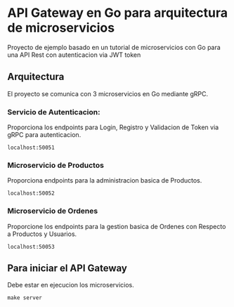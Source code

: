 # API Gateway en Go para arquitectura de microservicios

Proyecto de ejemplo basado en un tutorial de microservicios con Go para una API Rest con autenticacion via JWT token

## Arquitectura

El proyecto se comunica con 3 microservicios en Go mediante gRPC.

### Servicio de Autenticacion:

Proporciona los endpoints para Login, Registro y Validacion de Token via gRPC para autenticacion.

`localhost:50051`

### Microservicio de Productos

Proporciona endpoints para la administracion basica de Productos.

`localhost:50052`

### Microservicio de Ordenes

Proporcione los endpoints para la gestion basica de Ordenes con Respecto a Productos y Usuarios.

`localhost:50053`

## Para iniciar el API Gateway

Debe estar en ejecucion los microservicios.

`make server`